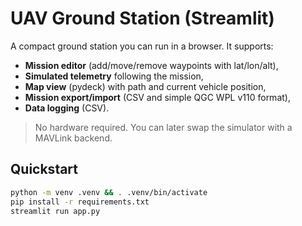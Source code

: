 # UAV Ground Station (Streamlit)

A compact ground station you can run in a browser. It supports:
- **Mission editor** (add/move/remove waypoints with lat/lon/alt),
- **Simulated telemetry** following the mission,
- **Map view** (pydeck) with path and current vehicle position,
- **Mission export/import** (CSV and simple QGC WPL v110 format),
- **Data logging** (CSV).

> No hardware required. You can later swap the simulator with a MAVLink backend.

## Quickstart
```bash
python -m venv .venv && . .venv/bin/activate
pip install -r requirements.txt
streamlit run app.py
```
